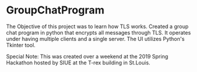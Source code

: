 # GroupChatProgram
The Objective of this project was to learn how TLS works. Created a group chat program in python that encrypts all messages through TLS. It operates under having multiple clients and a single server. The UI utilizes Python's Tkinter tool.   

Special Note: This was created over a weekend at the 2019 Spring Hackathon hosted by SIUE at the T-rex building in St.Louis. 
